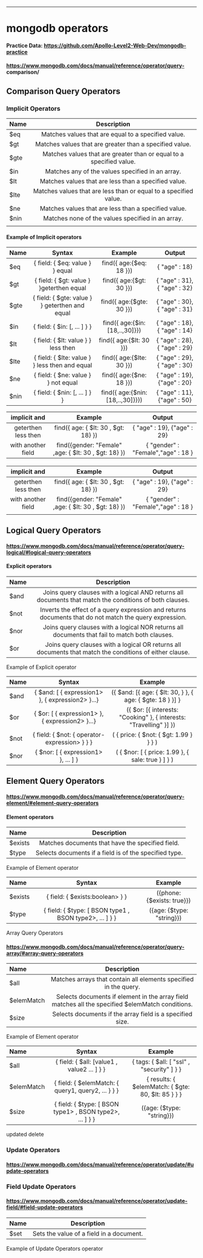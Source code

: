---

# mongodb operators

#### Practice Data: https://github.com/Apollo-Level2-Web-Dev/mongodb-practice

#### https://www.mongodb.com/docs/manual/reference/operator/query- comparison/

## Comparison Query Operators

### Implicit Operators

<div align="center">

| Name |                             Description                             |
| :--- | :-----------------------------------------------------------------: |
| $eq  |         Matches values that are equal to a specified value.         |
| $gt  |       Matches values that are greater than a specified value.       |
| $gte | Matches values that are greater than or equal to a specified value. |
| $in  |          Matches any of the values specified in an array.           |
| $lt  |        Matches values that are less than a specified value.         |
| $lte |  Matches values that are less than or equal to a specified value.   |
| $ne  |        Matches values that are less than a specified value.         |
| $nin |          Matches none of the values specified in an array.          |
|      |                                                                     |

</div>

#### Example of Implicit operators

<div align="center">

| Name |                     Syntax                     |             Example              |            Output            |
| :--- | :--------------------------------------------: | :------------------------------: | :--------------------------: |
| $eq  |        { field: { $eq: value } } equal         |     find({ age:{$eq: 18 }})      |        { "age" : 18}         |
| $gt  |    { field: { $gt: value } }geterthen equal    |     find({ age:{$gt: 30 }})      | { "age" : 31}, { "age" : 32} |
| $gte | { field: { $gte: value } } geterthen and equal |     find({ age:{$gte: 30 }})     | { "age" : 30}, { "age" : 31} |
| $in  | { field: { $in: [<value1>, ... <valueN> ] } }  |  find({ age:{$in: [18,..,30]}})  | { "age" : 18}, { "age" : 14} |
| $lt  |      { field: { $lt: value } } less then       |     find({ age:{$lt: 30 }})      | { "age" : 28}, { "age" : 29} |
| $lte | { field: { $lte: value } } less then and equal |     find({ age:{$lte: 30 }})     | { "age" : 29}, { "age" : 30} |
| $ne  |      { field: { $ne: value } } not equal       |     find({ age:{$ne: 18 }})      | { "age" : 19}, {"age" : 20}  |
| $nin | { field: { $nin: [<value1>, ... <valueN> ] } } | find({ age:{$nin: [18,..,30]}}}) | { "age" : 11}, {"age" : 50}  |

</div>

<div align="center">

|    implicit and     |                       Example                        |               Output               |
| :-----------------: | :--------------------------------------------------: | :--------------------------------: |
| geterthen less then |         find({ age: { $lt: 30 , $gt: 18} })          |    { "age" : 19}, {"age" : 29}     |
| with another field  | find({gender: "Female" ,age: { $lt: 30 , $gt: 18} }) | { "gender" : "Female","age" : 18 } |

</div>

####

<div align="center">

|    implicit and     |                       Example                        |               Output               |
| :-----------------: | :--------------------------------------------------: | :--------------------------------: |
| geterthen less then |         find({ age: { $lt: 30 , $gt: 18} })          |    { "age" : 19}, {"age" : 29}     |
| with another field  | find({gender: "Female" ,age: { $lt: 30 , $gt: 18} }) | { "gender" : "Female","age" : 18 } |
|                     |

</div>

## Logical Query Operators

#### https://www.mongodb.com/docs/manual/reference/operator/query-logical/#logical-query-operators

#### Explicit operators

<div align="center">

| Name |                                               Description                                               |
| :--- | :-----------------------------------------------------------------------------------------------------: |
| $and | Joins query clauses with a logical AND returns all documents that match the conditions of both clauses. |
| $not | Inverts the effect of a query expression and returns documents that do not match the query expression.  |
| $nor |      Joins query clauses with a logical NOR returns all documents that fail to match both clauses.      |
| $or  | Joins query clauses with a logical OR returns all documents that match the conditions of either clause. |

</div

#### Example of Explicit operator

<div align="center">

| Name |                      Syntax                      |                              Example                               |
| :--- | :----------------------------------------------: | :----------------------------------------------------------------: |
| $and | { $and: [ { expression1> }, { expression2> }...} |     ({ $and: [{ age: { $lt: 30, } }, { age: { $gte: 18 } }] }      |
| $or  | { $or: [ { expression1> }, { expression2> }...}  | ({ $or: [{ interests: "Cooking" }, { interests: "Travelling" }] }) |
| $not |  { field: { $not: { operator-expression> } } }   |               ( { price: { $not: { $gt: 1.99 } } } )               |
| $nor |       { $nor: [ { expression1> }, ... ] }        |         ( { $nor: [ { price: 1.99 }, { sale: true } ] } )          |

</div>

## Element Query Operators

#### https://www.mongodb.com/docs/manual/reference/operator/query-element/#element-query-operators

#### Element operators

<div align="center">

| Name    |                      Description                       |
| :------ | :----------------------------------------------------: |
| $exists |    Matches documents that have the specified field.    |
| $type   | Selects documents if a field is of the specified type. |

</div

#### Example of Element operator

<div align="center">

| Name    |                         Syntax                          |          Example           |
| :------ | :-----------------------------------------------------: | :------------------------: |
| $exists |             { field: { $exists:boolean> } }             | ({phone: {$exists: true}}) |
| $type   | { field: { $type: [ BSON type1 , BSON type2>, ... ] } } | ({age: {$type: "string}})  |

</div

## Array Query Operators

#### https://www.mongodb.com/docs/manual/reference/operator/query-array/#array-query-operators

<div align="center">

| Name       |                                           Description                                            |
| :--------- | :----------------------------------------------------------------------------------------------: |
| $all       |                 Matches arrays that contain all elements specified in the query.                 |
| $elemMatch | Selects documents if element in the array field matches all the specified $elemMatch conditions. |
| $size      |                    Selects documents if the array field is a specified size.                     |

</div

#### Example of Element operator

<div align="center">

| Name       |                          Syntax                          |                      Example                       |
| :--------- | :------------------------------------------------------: | :------------------------------------------------: |
| $all       |       { field: { $all: [value1 , value2 ... ] } }        |     { tags: { $all: [ "ssl" , "security" ] } }     |
| $elemMatch |    { field: { $elemMatch: { query1, query2, ... } } }    | { results: { $elemMatch: { $gte: 80, $lt: 85 } } } |
| $size      | { field: { $type: [ BSON type1> , BSON type2>, ... ] } } |             ({age: {$type: "string}})              |

</div

# updated delete

### Update Operators

#### https://www.mongodb.com/docs/manual/reference/operator/update/#update-operators

### Field Update Operators

#### https://www.mongodb.com/docs/manual/reference/operator/update-field/#field-update-operators

<div align="center">

| Name |               Description                |
| :--- | :--------------------------------------: |
| $set | Sets the value of a field in a document. |

</div

#### Example of Update Operators operator

<div align="center">

</div>
